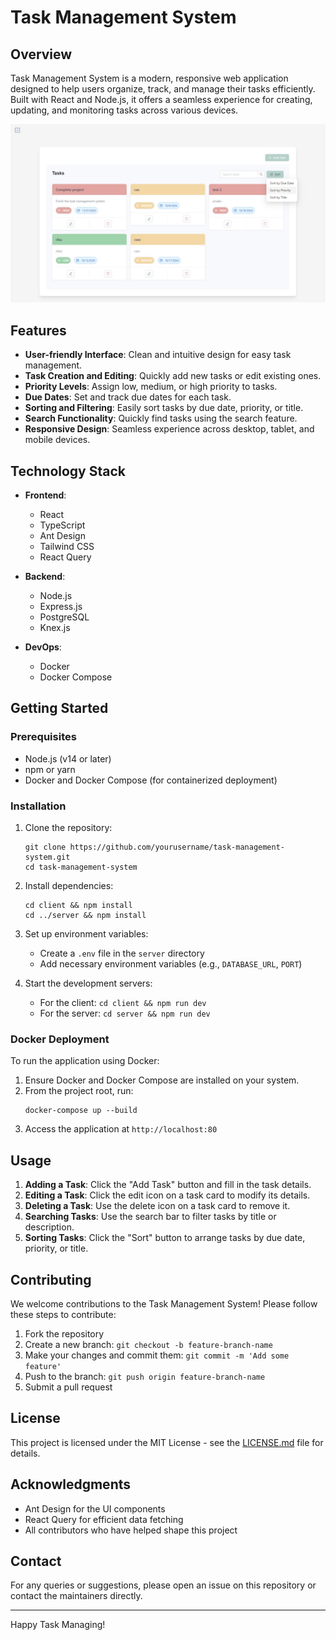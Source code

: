 # Task Management System

## Overview

Task Management System is a modern, responsive web application designed to help users organize, track, and manage their tasks efficiently. Built with React and Node.js, it offers a seamless experience for creating, updating, and monitoring tasks across various devices.

![Task Management System Screenshot](./screenshot.jpg)

## Features

- **User-friendly Interface**: Clean and intuitive design for easy task management.
- **Task Creation and Editing**: Quickly add new tasks or edit existing ones.
- **Priority Levels**: Assign low, medium, or high priority to tasks.
- **Due Dates**: Set and track due dates for each task.
- **Sorting and Filtering**: Easily sort tasks by due date, priority, or title.
- **Search Functionality**: Quickly find tasks using the search feature.
- **Responsive Design**: Seamless experience across desktop, tablet, and mobile devices.

## Technology Stack

- **Frontend**:

  - React
  - TypeScript
  - Ant Design
  - Tailwind CSS
  - React Query

- **Backend**:

  - Node.js
  - Express.js
  - PostgreSQL
  - Knex.js

- **DevOps**:
  - Docker
  - Docker Compose

## Getting Started

### Prerequisites

- Node.js (v14 or later)
- npm or yarn
- Docker and Docker Compose (for containerized deployment)

### Installation

1. Clone the repository:

   ```
   git clone https://github.com/yourusername/task-management-system.git
   cd task-management-system
   ```

2. Install dependencies:

   ```
   cd client && npm install
   cd ../server && npm install
   ```

3. Set up environment variables:

   - Create a `.env` file in the `server` directory
   - Add necessary environment variables (e.g., `DATABASE_URL`, `PORT`)

4. Start the development servers:
   - For the client: `cd client && npm run dev`
   - For the server: `cd server && npm run dev`

### Docker Deployment

To run the application using Docker:

1. Ensure Docker and Docker Compose are installed on your system.
2. From the project root, run:
   ```
   docker-compose up --build
   ```
3. Access the application at `http://localhost:80`

## Usage

1. **Adding a Task**: Click the "Add Task" button and fill in the task details.
2. **Editing a Task**: Click the edit icon on a task card to modify its details.
3. **Deleting a Task**: Use the delete icon on a task card to remove it.
4. **Searching Tasks**: Use the search bar to filter tasks by title or description.
5. **Sorting Tasks**: Click the "Sort" button to arrange tasks by due date, priority, or title.

## Contributing

We welcome contributions to the Task Management System! Please follow these steps to contribute:

1. Fork the repository
2. Create a new branch: `git checkout -b feature-branch-name`
3. Make your changes and commit them: `git commit -m 'Add some feature'`
4. Push to the branch: `git push origin feature-branch-name`
5. Submit a pull request

## License

This project is licensed under the MIT License - see the [LICENSE.md](LICENSE.md) file for details.

## Acknowledgments

- Ant Design for the UI components
- React Query for efficient data fetching
- All contributors who have helped shape this project

## Contact

For any queries or suggestions, please open an issue on this repository or contact the maintainers directly.

---

Happy Task Managing!
